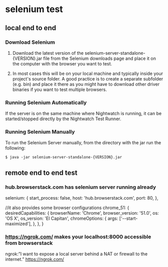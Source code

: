 
# selenium test 
## local end to end
### Download Selenium
1. Download the latest version of the selenium-server-standalone-{VERSION}.jar file from the Selenium downloads page 
and place it on the computer with the browser you want to test.   

2. In most cases this will be on your local machine and typically inside your project's source folder.
A good practice is to create a separate subfolder (e.g. bin) and place it there as you might have to download other driver binaries 
if you want to test multiple browsers.

### Running Selenium Automatically
If the server is on the same machine where Nightwatch is running, it can be started/stopped directly by the Nightwatch Test Runner.

### Running Selenium Manually
To run the Selenium Server manually, from the directory with the jar run the following:
```
$ java -jar selenium-server-standalone-{VERSION}.jar
```
## remote end to end test
### hub.browserstack.com has selenium server running already

  selenium: {
    start_process: false,
    host: 'hub.browserstack.com',
    port: 80,
  },

  //it also provides some browser configurations
  chrome_51: {
      desiredCapabilities: {
        browserName: 'Chrome',
        browser_version: '51.0',
        os: 'OS X',
        os_version: 'El Capitan',
        chromeOptions: {
          args: ['--start-maximized'],
        },
      },
    }


### https://ngrok.com/ makes your localhost:8000 accessible from browserstack
ngrok:”I want to expose a local server behind a NAT or firewall to the internet.”
https://ngrok.com/